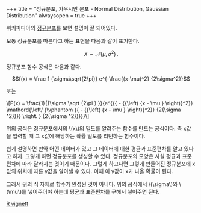 +++
title = "정규분포, 가우시안 분포 - Normal Distribution, Gaussian Distribution"
alwaysopen = true
+++

위키피디아의 [정규분포](https://ko.wikipedia.org/wiki/%EC%A0%95%EA%B7%9C%EB%B6%84%ED%8F%AC)를 보면 설명이 잘 되어있다.

보통 정규분포를 따른다고 하는 표현을 다음과 같이 표기한다.

$$X \sim \mathcal{N}(\mu,\,\sigma^{2})\,.$$

정규분포 함수 공식은 다음과 같다.

$$f(x) = \frac 1 {\sigma\sqrt{2\pi}} e^{-\frac{(x-\mu)^2} {2\sigma^2}}$$

또는

\\[P(x) = \frac{1}{{\sigma \sqrt {2\pi } }}{e^{{{ - {{\left( {x - \mu } \right)}^2}} \mathord{\left/
 {\vphantom {{ - {{\left( {x - \mu } \right)}^2}} {2{\sigma ^2}}}} \right.
 } {2{\sigma ^2}}}}}\\]

위의 공식은 정규분포에서의 \\(x\\)의 밀도를 알려주는 함수를 만드는 공식이다. 즉 x값을 입력할 때 그 x값에 해당하는 확률 밀도를 리턴하는 함수이다.

쉽게 설명하면 만약 어떤 데이터가 있고 그 데이터에 대한 평균과 표준편차를 알고 있다고 하자. 그렇게 하면 정규분포를 생성할 수 있다. 정규분포의 모양은 사실 평균과 표준편차에 따라 달라지는 것이기 때문이다. 그렇게 하고나면 그렇게 만들어진 정규분포에 x값의 위치에 따른 y값을 알아낼 수 있다. 이때 이 y값이 x가 나올 확률이 된다.

그래서 위의 식 자체로 함수가 완성된 것이 아니다. 위의 공식에서 \\(\sigma\\)와 \\(\mu\\)를 넣어주어야 하는데 평균과 표준편차를 구해서 넣어주면 된다.

[R vignett](https://cran.r-project.org/web/packages/ExtDist/vignettes/Distributions-Normal.html)


